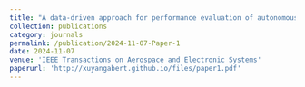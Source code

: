 ```yaml
---
title: "A data-driven approach for performance evaluation of autonomous evtols"
collection: publications
category: journals
permalink: /publication/2024-11-07-Paper-1
date: 2024-11-07
venue: 'IEEE Transactions on Aerospace and Electronic Systems'
paperurl: 'http://xuyangabert.github.io/files/paper1.pdf'
---
```


